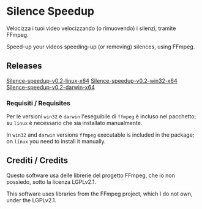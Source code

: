 # Silence Speedup
Velocizza i tuoi video velocizzando (o rimuovendo) i silenzi, tramite FFmpeg.

Speed-up your videos speeding-up (or removing) silences, using FFmpeg.

## Releases

[Silence-speedup-v0.2-linux-x64](https://mega.nz/file/Plc2ARYR#2BWSVF49GVbs2rpIYbzS8GtcLmwwf-F9dNSqDrvHZFw)
[Silence-speedup-v0.2-win32-x64](https://mega.nz/file/DocE2ZoR#1Hm1TDSLli6GkY_KzQzIZgWxMNHyq_Ry32KnhBNKg5o)
[Silence-speedup-v0.2-darwin-x64](https://mega.nz/file/bkFGGJSA#CU-QP-ciYT1VKa14MKBaCP5r8LNWr3b4-jNSFYLTKPI)

### Requisiti / Requisites
Per le versioni ``win32`` e ``darwin`` l'eseguibile di ``ffmpeg`` è incluso nel pacchetto; su ``linux`` è necessario che sia installato manualmente.

In ``win32`` and ``darwin`` versions ``ffmpeg`` executable is included in the package; on ``linux`` you need to install it manually.

## Crediti / Credits
Questo software usa delle librerie del progetto FFmpeg, che io non possiedo, sotto la licenza LGPLv2.1.

This software uses libraries from the FFmpeg project, which I do not own, under the LGPLv2.1.
